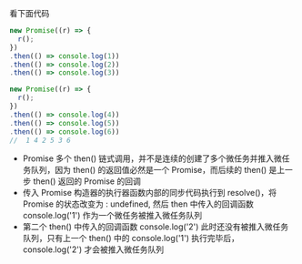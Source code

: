 看下面代码

```js
new Promise((r) => {
  r();
})
.then(() => console.log(1))
.then(() => console.log(2))
.then(() => console.log(3))

new Promise((r) => {
  r();
})
.then(() => console.log(4))
.then(() => console.log(5))
.then(() => console.log(6))
//  1 4 2 5 3 6
```

* Promise 多个 then() 链式调用，并不是连续的创建了多个微任务并推入微任务队列，因为 then() 的返回值必然是一个 Promise，而后续的 then() 是上一步 then() 返回的 Promise 的回调
* 传入 Promise 构造器的执行器函数内部的同步代码执行到 resolve()，将 Promise 的状态改变为 <resolved>: undefined, 然后 then 中传入的回调函数 console.log('1') 作为一个微任务被推入微任务队列
* 第二个 then() 中传入的回调函数 console.log('2') 此时还没有被推入微任务队列，只有上一个 then() 中的 console.log('1') 执行完毕后，console.log('2') 才会被推入微任务队列
